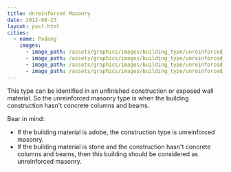 ```yaml
---
title: Unreinforced Masonry
date: 2012-08-23
layout: post.html
cities:
  - name: Padang
    images:
      - image_path: /assets/graphics/images/building_type/unreinforced_masonry_01.jpg
      - image_path: /assets/graphics/images/building_type/unreinforced_masonry_02.jpg
      - image_path: /assets/graphics/images/building_type/unreinforced_masonry_03.jpg
      - image_path: /assets/graphics/images/building_type/unreinforced_masonry_04.jpg
---
```


This type can be identified in an unfinished construction or exposed wall material. So the unreinforced masonry type is when the building construction hasn't concrete columns and beams.

Bear in mind:
- If the building material is adobe, the construction type is unreinforced masonry.
- If the building material is stone and the construction hasn't concrete columns and beams, then this building should be considered as unreinforced masonry.
